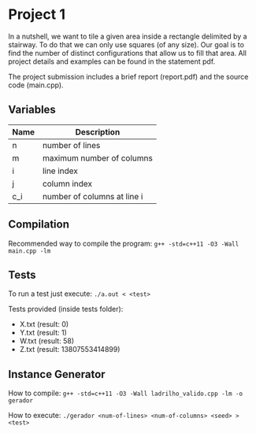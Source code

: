 # Project 1

In a nutshell, we want to tile a given area inside a rectangle delimited by a stairway.
To do that we can only use squares (of any size).
Our goal is to find the number of distinct configurations that allow us to fill that area.
All project details and examples can be found in the statement pdf.

The project submission includes a brief report (report.pdf) and the source code (main.cpp).

## Variables

Name | Description
---- | -----------
n    | number of lines
m    | maximum number of columns
i    | line index
j    | column index
c_i  | number of columns at line i 

## Compilation

Recommended way to compile the program: `g++ -std=c++11 -O3 -Wall main.cpp -lm`

## Tests

To run a test just execute: `./a.out < <test>`

Tests provided (inside tests folder):
- X.txt (result: 0)
- Y.txt (result: 1)
- W.txt (result: 58)
- Z.txt (result: 13807553414899)

## Instance Generator

How to compile:
`g++ -std=c++11 -O3 -Wall ladrilho_valido.cpp -lm -o gerador`

How to execute:
`./gerador <num-of-lines> <num-of-columns> <seed> > <test>`

